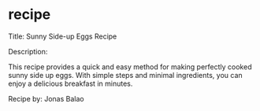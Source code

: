 # recipe

Title: Sunny Side-up Eggs Recipe

Description:

This recipe provides a quick and easy method for making perfectly cooked sunny side up eggs. With simple steps and minimal ingredients, you can enjoy a delicious breakfast in minutes.

Recipe by: Jonas Balao
